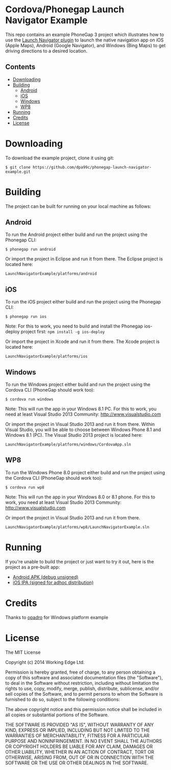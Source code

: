 Cordova/Phonegap Launch Navigator Example
=================================

This repo contains an example PhoneGap 3 project which illustrates how to use the [Launch Navigator plugin](https://github.com/dpa99c/phonegap-launch-navigator) to launch the native navigation app on iOS (Apple Maps), Android (Google Navigator), and Windows (Bing Maps) to get driving directions to a desired location.


## Contents
* [Downloading](#downloading)
* [Building](#building)
    * [Android](#android)
    * [iOS](#ios)
    * [Windows](#windows)
    * [WP8](#wp8)
* [Running](#running)
* [Credits](#credits)
* [License](#license)
 
# Downloading

To download the example project, clone it using git:

    $ git clone https://github.com/dpa99c/phonegap-launch-navigator-example.git

# Building

The project can be built for running on your local machine as follows:

## Android

To run the Android project either build and run the project using the Phonegap CLI:

    $ phonegap run android


Or import the project in Eclipse and run it from there. The Eclipse project is located here:

    LaunchNavigatorExample/platforms/android


## iOS

To run the iOS project either build and run the project using the Phonegap CLI:

    $ phonegap run ios

Note: For this to work, you need to build and install the Phonegap ios-deploy project first: `npm install -g ios-deploy`

Or import the project in Xcode and run it from there. The Xcode project is located here:

    LaunchNavigatorExample/platforms/ios

## Windows

To run the Windows project either build and run the project using the Cordova CLI (PhoneGap should work too):

    $ cordova run windows

Note: This will run the app in your Windows 8.1 PC. For this to work, you need at least Visual Studio 2013 Community: http://www.visualstudio.com

Or import the project in Visual Studio 2013 and run it from there. Within Visual Studio, you will be able to choose between Windows Phone 8.1 and Windows 8.1 (PC). The Visual Studio 2013 project is located here:

    LaunchNavigatorExample/platforms/windows/CordovaApp.sln

## WP8

To run the Windows Phone 8.0 project either build and run the project using the Cordova CLI (PhoneGap should work too):

    $ cordova run wp8

Note: This will run the app in your Windows 8.0 or 8.1 phone. For this to work, you need at least Visual Studio 2013 Community: http://www.visualstudio.com

Or import the project in Visual Studio 2013 and run it from there.

	LaunchNavigatorExample/platforms/wp8/LaunchNavigatorExample.sln

# Running
If you're unable to build the project or just want to try it out, here is the project as a pre-built app:

- [Android APK (debug unsigned)](build/LaunchNavigatorExample.apk)
- [iOS IPA (signed for adhoc distribution)](build/LaunchNavigatorExample.ipa)

# Credits

Thanks to [opadro](https://github.com/opadro) for Windows platform example

License
================

The MIT License

Copyright (c) 2014 Working Edge Ltd.

Permission is hereby granted, free of charge, to any person obtaining a copy
of this software and associated documentation files (the "Software"), to deal
in the Software without restriction, including without limitation the rights
to use, copy, modify, merge, publish, distribute, sublicense, and/or sell
copies of the Software, and to permit persons to whom the Software is
furnished to do so, subject to the following conditions:

The above copyright notice and this permission notice shall be included in
all copies or substantial portions of the Software.

THE SOFTWARE IS PROVIDED "AS IS", WITHOUT WARRANTY OF ANY KIND, EXPRESS OR
IMPLIED, INCLUDING BUT NOT LIMITED TO THE WARRANTIES OF MERCHANTABILITY,
FITNESS FOR A PARTICULAR PURPOSE AND NONINFRINGEMENT. IN NO EVENT SHALL THE
AUTHORS OR COPYRIGHT HOLDERS BE LIABLE FOR ANY CLAIM, DAMAGES OR OTHER
LIABILITY, WHETHER IN AN ACTION OF CONTRACT, TORT OR OTHERWISE, ARISING FROM,
OUT OF OR IN CONNECTION WITH THE SOFTWARE OR THE USE OR OTHER DEALINGS IN
THE SOFTWARE.